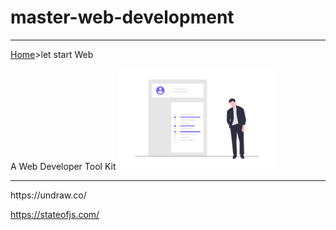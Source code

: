 # master-web-development

<hr>
<a href="https://codewithpunit.github.io/">Home</a>&gt;let start Web

A Web Developer Tool Kit
<img src="developer.png" width="50%">
<hr>
https://undraw.co/

https://stateofjs.com/
